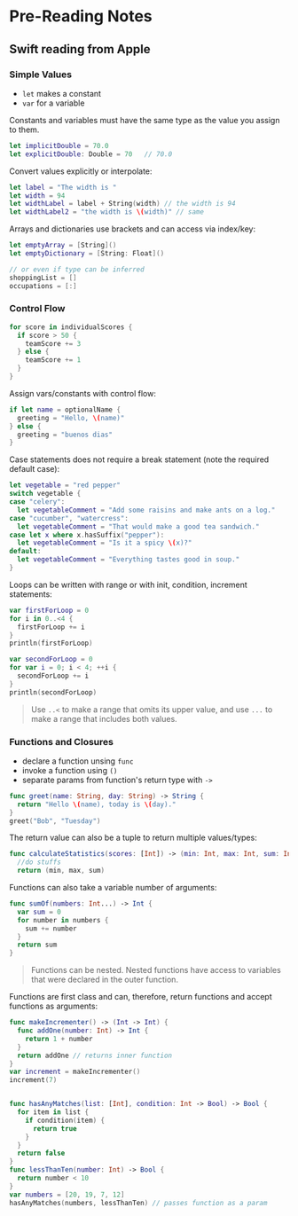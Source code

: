 # Pre-Reading Notes
## Swift reading from Apple
### Simple Values
* `let` makes a constant
* `var` for a variable

Constants and variables must have the same type as the value you assign to them.

```swift
let implicitDouble = 70.0
let explicitDouble: Double = 70   // 70.0
```

Convert values explicitly or interpolate:

```swift
let label = "The width is "
let width = 94
let widthLabel = label + String(width) // the width is 94
let widthLabel2 = "the width is \(width)" // same
```


Arrays and dictionaries use brackets and can access via index/key:

```swift
let emptyArray = [String]()
let emptyDictionary = [String: Float]()

// or even if type can be inferred
shoppingList = []
occupations = [:]
```

### Control Flow

```swift
for score in individualScores {
  if score > 50 {
    teamScore += 3
  } else {
    teamScore += 1
  }
}
```

Assign vars/constants with control flow:

```swift
if let name = optionalName {
  greeting = "Hello, \(name)"
} else {
  greeting = "buenos dias"
}
```

Case statements does not require a break statement (note the required default
case):

```swift
let vegetable = "red pepper"
switch vegetable {
case "celery":
  let vegetableComment = "Add some raisins and make ants on a log."
case "cucumber", "watercress":
  let vegetableComment = "That would make a good tea sandwich."
case let x where x.hasSuffix("pepper"):
  let vegetableComment = "Is it a spicy \(x)?"
default:
  let vegetableComment = "Everything tastes good in soup."
}
```

Loops can be written with range or with init, condition, increment statements:

```swift
var firstForLoop = 0
for i in 0..<4 {
  firstForLoop += i
}
println(firstForLoop)

var secondForLoop = 0
for var i = 0; i < 4; ++i {
  secondForLoop += i
}
println(secondForLoop)
```

> Use `..<` to make a range that omits its upper value, and use `...` to make a
range that includes both values.


### Functions and Closures
* declare a function unsing `func`
* invoke a function using `()`
* separate params from function's return type with `->`

```swift
func greet(name: String, day: String) -> String {
  return "Hello \(name), today is \(day)."
}
greet("Bob", "Tuesday")
```

The return value can also be a tuple to return multiple values/types:

```swift
func calculateStatistics(scores: [Int]) -> (min: Int, max: Int, sum: Int) {
  //do stuffs
  return (min, max, sum)
```

Functions can also take a variable number of arguments:

```swift
func sumOf(numbers: Int...) -> Int {
  var sum = 0
  for number in numbers {
    sum += number
  }
  return sum
}
```

> Functions can be nested. Nested functions have access to variables that were
declared in the outer function.  


Functions are first class and can, therefore, return functions and accept
functions as arguments:

```swift
func makeIncrementer() -> (Int -> Int) {
  func addOne(number: Int) -> Int {
    return 1 + number
  }
  return addOne // returns inner function
}
var increment = makeIncrementer()
increment(7)


func hasAnyMatches(list: [Int], condition: Int -> Bool) -> Bool {
  for item in list {
    if condition(item) {
      return true
    }
  }
  return false
}
func lessThanTen(number: Int) -> Bool {
  return number < 10
}
var numbers = [20, 19, 7, 12]
hasAnyMatches(numbers, lessThanTen) // passes function as a param
```
